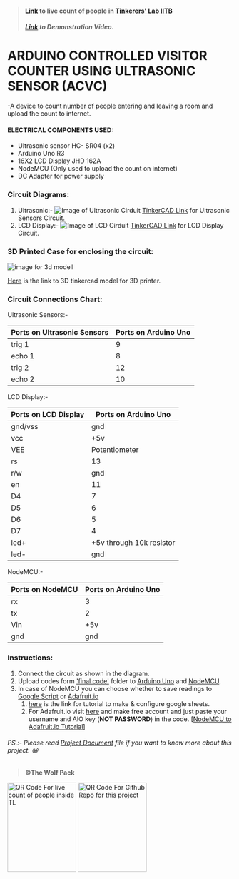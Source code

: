 > #### [Link](https://io.adafruit.com/sidsal/feeds/vincoun) to live count of people in [Tinkerers' Lab IITB](https://www.google.com/maps/place/Tinkerers'+Laboratory/@19.1337854,72.9167784,15z/data=!4m5!3m4!1s0x0:0xd9d02f29b4617fb4!8m2!3d19.1337854!4d72.9167784)
> ##### [Link](https://www.youtube.com/playlist?list=PLCQrOwJ-Oj-2hbB4bVTjEAeX2ZR0tgUfT) to Demonstration Video.

# <b>ARDUINO CONTROLLED VISITOR COUNTER USING ULTRASONIC SENSOR  (ACVC) </b>                                                      
 
-A device to count number of people entering and leaving a room and upload the count to internet.

#### ELECTRICAL COMPONENTS USED:
*	Ultrasonic sensor HC- SR04 (x2)
*	Arduino Uno R3
*	16X2 LCD Display JHD 162A
*	NodeMCU (Only used to upload the count on internet)
*	DC Adapter for power supply



### Circuit Diagrams:
1. Ultrasonic:- ![Image of Ultrasonic Cirduit](https://github.com/siddheshpradeepsali/images/blob/master/ultrasonic_diagram.png)
[TinkerCAD Link](https://www.tinkercad.com/things/1HRTabNvi2n) for Ultrasonic Sensors Circuit.
1. LCD Display:- ![Image of LCD Cirduit](https://github.com/siddheshpradeepsali/images/blob/master/lcd_diagram.png) 
[TinkerCAD Link](https://www.tinkercad.com/things/4IARz3SSZ0P) for LCD Display Circuit.


### 3D Printed Case for enclosing the circuit:
![image for 3d modell](https://csg.tinkercad.com/things/bOXppBe96oz/t725.png?rev=1569965935194000000&s=3e17e20e551a8fb73b1fafc441143d2f&v=1)

[Here](https://www.tinkercad.com/things/bOXppBe96oz) is the link to 3D tinkercad model for 3D printer.

### Circuit Connections Chart:
Ultrasonic Sensors:-

Ports on Ultrasonic Sensors | Ports on Arduino Uno
------------ | -------------
trig 1 | 9
echo 1 | 8
trig 2 | 12
echo 2 | 10


LCD Display:-

Ports on LCD Display | Ports on Arduino Uno
------------ | -------------
gnd/vss | gnd
vcc | +5v
VEE | Potentiometer
rs | 13
r/w | gnd
en | 11
D4 | 7
D5 | 6
D6 | 5
D7 | 4
led+ | +5v through 10k resistor
led- | gnd

NodeMCU:-

Ports on NodeMCU | Ports on Arduino Uno
------------ | -------------
rx | 3
tx | 2
Vin | +5v
gnd | gnd


### Instructions:

1. Connect the circuit as shown in the diagram.
1. Upload codes form ['final code'](https://github.com/siddheshpradeepsali/DoorCounter/tree/master/Final%20Code) folder to [Arduino Uno](https://github.com/siddheshpradeepsali/DoorCounter/blob/master/Final%20Code/arduino_final/arduino_final.ino) and [NodeMCU](https://github.com/siddheshpradeepsali/DoorCounter/tree/master/Final%20Code/nodemcu_final/).
1. In case of NodeMCU you can choose whether to save readings to [Google Script](https://github.com/siddheshpradeepsali/DoorCounter/tree/master/Final%20Code/nodemcu_final/Google%20Script%20Upload/) or [Adafruit.io](https://github.com/siddheshpradeepsali/DoorCounter/tree/master/Final%20Code/nodemcu_final/Adafruit%20IO%20Upload/)
   1. [here](http://lethanhtrieu.likesyou.org/2017/11/07/how-to-send-data-from-esp8266-to-google-drive/?i=2) is the link for tutorial to make & configure google sheets.
   1. For Adafruit.io visit [here](https://io.adafruit.com/) and make free account and just paste your username and AIO key (**NOT PASSWORD**) in the code. [[NodeMCU to Adafruit.io Tutorial](https://www.youtube.com/watch?v=Eocgx_VVGVY)]
   

###### PS.:- Please read [Project Document](https://github.com/siddheshpradeepsali/DoorCounter/blob/master/For%20Tinkerers'%20Lab%20(IITB)/August%20DIY%20Project.docx) file if you want to know more about this project. :grinning:

> **©The Wolf Pack**

   <img src="https://github.com/siddheshpradeepsali/images/blob/master/QR_code_Live_count.png" alt="QR Code For live count of people inside TL" width="154" height="200">          <img src="https://github.com/siddheshpradeepsali/images/blob/master/QR_Code_Github_link.png" alt="QR Code For Github Repo for this project" width="154" height="200">
